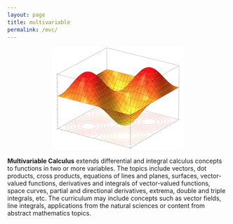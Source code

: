 ```yaml
---
layout: page
title: multivariable
permalink: /mvc/
---
```


<script src="https://www.w3schools.com/lib/w3.js"></script>
<p align="center"> <a href="javascript:void(0)" onclick="w3.toggleShow('#notes'); w3.toggleShow('#placeholder');"> <img src="/d-img/mvc.png" border="0"></a> </p>
<b>Multivariable Calculus</b> extends differential and integral calculus concepts to functions in two or more variables. The topics include vectors, dot products, cross products, equations of lines and planes, surfaces, vector-valued functions, derivatives and integrals of vector-valued functions, space curves, partial and directional derivatives, extrema, double and triple integrals, etc. The curriculum may include concepts such as vector fields, line integrals, applications from the natural sciences or content from abstract mathematics topics. 

<a href="javascript:void(0)" onclick="w3.toggleShow('#notes'); w3.toggleShow('#placeholder');">
